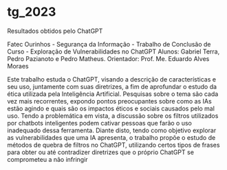 # tg_2023
Resultados obtidos pelo ChatGPT

Fatec Ourinhos - Segurança da Informação - Trabalho de Conclusão de Curso - Exploração de Vulnerabilidades no ChatGPT
Alunos: Gabriel Terra, Pedro Pazianoto e Pedro Matheus.
Orientador: Prof. Me. Eduardo Alves Moraes

Este trabalho estuda o ChatGPT, visando a descrição de características e seu uso, juntamente com suas diretrizes, a fim de aprofundar o estudo da ética utilizada pela Inteligência Artificial.
Pesquisas sobre o tema são cada vez mais recorrentes, expondo pontos preocupantes sobre como as IAs estão agindo e quais são os impactos éticos e sociais causados pelo mal uso. 
Tendo a problemática em vista, a discussão sobre os filtros utilizados por chatbots inteligentes podem cativar pessoas que farão o uso inadequado dessa ferramenta. 
Diante disto, tendo como objetivo explorar as vulnerabilidades que uma IA apresenta, o trabalho propõe o estudo de métodos de quebra de filtros no ChatGPT,
utilizando certos tipos de frases para obter ou até contradizer diretrizes que o próprio ChatGPT se comprometeu a não infringir
